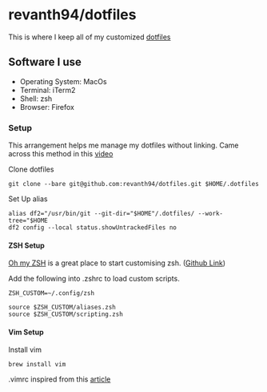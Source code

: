 
# revanth94/dotfiles

This is where I keep all of my customized [dotfiles](https://github.com/topics/dotfiles)

## Software I use
- Operating System: MacOs
- Terminal: iTerm2
- Shell: zsh
- Browser: Firefox

### Setup

This arrangement helps me manage my dotfiles without linking. 
Came across this method in this [video](https://youtu.be/LI_Tv5dJkkk)

Clone dotfiles
```
git clone --bare git@github.com:revanth94/dotfiles.git $HOME/.dotfiles
```

Set Up alias
```
alias df2="/usr/bin/git --git-dir="$HOME"/.dotfiles/ --work-tree="$HOME
df2 config --local status.showUntrackedFiles no
```

#### ZSH Setup

[Oh my ZSH](https://ohmyz.sh/) is a great place to start customising zsh. ([Github Link](https://github.com/ohmyzsh/ohmyzsh/))


Add the following into .zshrc to load custom scripts.
```
ZSH_CUSTOM=~/.config/zsh

source $ZSH_CUSTOM/aliases.zsh
source $ZSH_CUSTOM/scripting.zsh

```


#### Vim Setup
Install vim
```
brew install vim
```

.vimrc inspired from this [article](https://medium.com/@edominguez.se/vim-101-a-comprehensive-guide-to-using-vim-like-an-ide-1-3-vimrc-d484cc41fc2)



